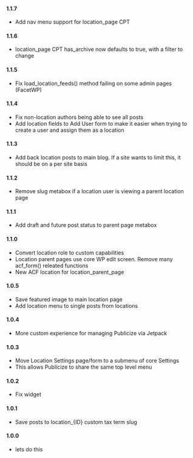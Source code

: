 #### 1.1.7
* Add nav menu support for location_page CPT

#### 1.1.6
* location_page CPT has_archive now defaults to true, with a filter to change

#### 1.1.5
* Fix load_location_feeds() method failing on some admin pages (FacetWP)

#### 1.1.4
* Fix non-location authors being able to see all posts
* Add location fields to Add User form to make it easier when trying to create a user and assign them as a location

#### 1.1.3
* Add back location posts to main blog. If a site wants to limit this, it should be on a per site basis

#### 1.1.2
* Remove slug metabox if a location user is viewing a parent location page

#### 1.1.1
* Add draft and future post status to parent page metabox

#### 1.1.0
* Convert location role to custom capabilities
* Location parent pages use core WP edit screen. Remove many acf_form() releated functions
* New ACF location for location_parent_page

#### 1.0.5
* Save featured image to main location page
* Add location menu to single posts from locations

#### 1.0.4
* More custom experience for managing Publicize via Jetpack

#### 1.0.3
* Move Location Settings page/form to a submenu of core Settings
* This allows Publicize to share the same top level menu

#### 1.0.2
* Fix widget

#### 1.0.1
* Save posts to location_{ID} custom tax term slug

#### 1.0.0
* lets do this
